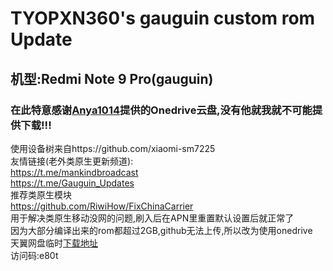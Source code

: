 # TYOPXN360's gauguin custom rom Update
## 机型:Redmi Note 9 Pro(gauguin)
### 在此特意感谢[Anya1014](https://github.com/Anya1014CN)提供的Onedrive云盘,没有他就我就不可能提供下载!!!
使用设备树来自https://github.com/xiaomi-sm7225  
友情链接(老外类原生更新频道):  
https://t.me/mankindbroadcast  
https://t.me/Gauguin_Updates  
推荐类原生模块  
https://github.com/RiwiHow/FixChinaCarrier  
用于解决类原生移动没网的问题,刷入后在APN里重置默认设置后就正常了  
因为大部分编译出来的rom都超过2GB,github无法上传,所以改为使用onedrive  
天翼网盘临时[下载地址](https://h5.cloud.189.cn/share.html#/t/BziINzVF7N32/shareDir/12494192102470143)  
访问码:e80t
